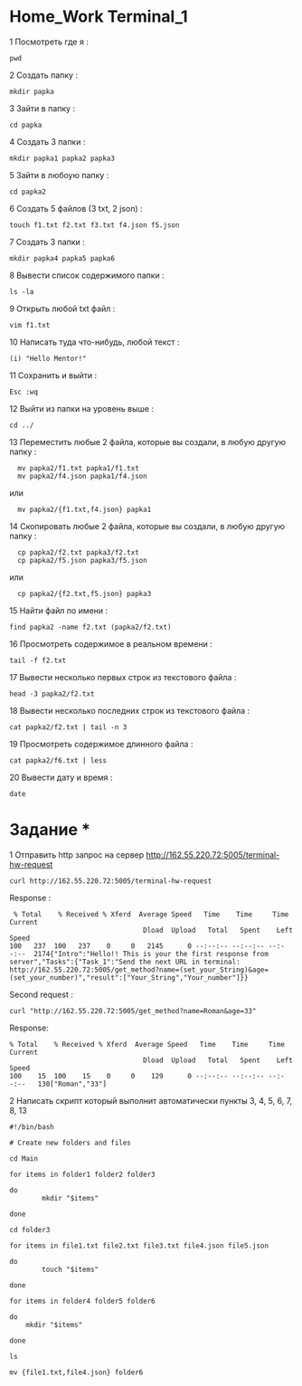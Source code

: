 # Home_Work Terminal_1

1  Посмотреть где я :
   
   `pwd`
   
2  Создать папку :

`mkdir papka`

3  Зайти в папку :

`cd papka`

4  Создать 3 папки : 

`mkdir papka1 papka2 papka3`

5  Зайти в любоую папку :

`cd papka2`

6  Создать 5 файлов (3 txt, 2 json) : 

`touch f1.txt f2.txt f3.txt f4.json f5.json`

7  Создать 3 папки : 

` mkdir papka4 papka5 papka6 `

8  Вывести список содержимого папки : 

` ls -la `

9  Открыть любой txt файл : 

`vim f1.txt`

10 Написать туда что-нибудь, любой текст : 

` (i) "Hello Mentor!" `

11 Сохранить и выйти :

` Esc :wq `

12 Выйти из папки на уровень выше : 

` cd ../ `

13 Переместить любые 2 файла, которые вы создали, в любую другую папку :
```
  mv papka2/f1.txt papka1/f1.txt 
  mv papka2/f4.json papka1/f4.json
```
или 

```
  mv papka2/{f1.txt,f4.json} papka1
``` 

14 Скопировать любые 2 файла, которые вы создали, в любую другую папку :
```
  cp papka2/f2.txt papka3/f2.txt
  cp papka2/f5.json papka3/f5.json
```
или  

```
  cp papka2/{f2.txt,f5.json} papka3
```
15 Найти файл по имени : 

` find papka2 -name f2.txt (papka2/f2.txt) `

16 Просмотреть содержимое в реальном времени : 

`tail -f f2.txt `

17 Вывести несколько первых строк из текстового файла : 

`head -3 papka2/f2.txt`

18 Вывести несколько последних строк из текстового файла : 

`cat papka2/f2.txt | tail -n 3 `

19 Просмотреть содержимое длинного файла : 

` cat papka2/f6.txt | less `

20 Вывести дату и время :

`date `


# Задание *

1 Отправить http запрос на сервер http://162.55.220.72:5005/terminal-hw-request

`curl http://162.55.220.72:5005/terminal-hw-request`

Response :

```
 % Total    % Received % Xferd  Average Speed   Time    Time     Time  Current
                                 Dload  Upload   Total   Spent    Left  Speed
100   237  100   237    0     0   2145      0 --:--:-- --:--:-- --:--:--  2174{"Intro":"Hello!! This is your the first response from server","Tasks":{"Task_1":"Send the next URL in terminal: http://162.55.220.72:5005/get_method?name=(set_your_String)&age=(set_your_number)","result":["Your_String","Your_number"]}}
```

Second request :

`curl "http://162.55.220.72:5005/get_method?name=Roman&age=33" `

Response:

```
% Total    % Received % Xferd  Average Speed   Time    Time     Time  Current
                                 Dload  Upload   Total   Spent    Left  Speed
100    15  100    15    0     0    129      0 --:--:-- --:--:-- --:--:--   130["Roman","33"]
```

2 Написать скрипт который выполнит автоматически пункты 3, 4, 5, 6, 7, 8, 13
```
#!/bin/bash

# Create new folders and files

cd Main

for items in folder1 folder2 folder3

do
        mkdir "$items"

done

cd folder3

for items in file1.txt file2.txt file3.txt file4.json file5.json

do
        touch "$items"

done

for items in folder4 folder5 folder6

do
	mkdir "$items"

done

ls

mv {file1.txt,file4.json} folder6
```
